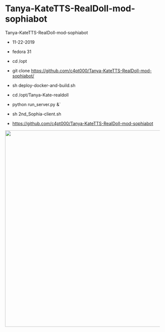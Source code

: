 # Tanya-KateTTS-RealDoll-mod-sophiabot
Tanya-KateTTS-RealDoll-mod-sophiabot

* 11-22-2019
* fedora 31

* cd /opt

* git clone https://github.com/c4pt000/Tanya-KateTTS-RealDoll-mod-sophiabot/

* sh deploy-docker-and-build.sh

* cd /opt/Tanya-Kate-realdoll

* python run_server.py &`

* sh 2nd_Sophia-client.sh

* https://github.com/c4pt000/Tanya-KateTTS-RealDoll-mod-sophiabot

<p align="center"><img src="https://i.imgur.com/RLgtbsH.png" width="640"></p>


